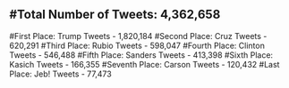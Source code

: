 #Total Number of Tweets: 4,362,658 
---
#First Place: Trump Tweets - 1,820,184
#Second Place: Cruz Tweets - 620,291
#Third Place: Rubio Tweets - 598,047
#Fourth Place: Clinton Tweets - 546,488
#Fifth Place: Sanders Tweets - 413,398
#Sixth Place: Kasich Tweets - 166,355
#Seventh Place: Carson Tweets - 120,432
#Last Place: Jeb! Tweets - 77,473
